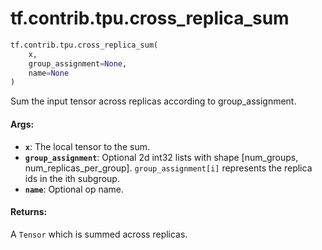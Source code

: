<div itemscope itemtype="http://developers.google.com/ReferenceObject">
<meta itemprop="name" content="tf.contrib.tpu.cross_replica_sum" />
<meta itemprop="path" content="Stable" />
</div>

# tf.contrib.tpu.cross_replica_sum

``` python
tf.contrib.tpu.cross_replica_sum(
    x,
    group_assignment=None,
    name=None
)
```

Sum the input tensor across replicas according to group_assignment.

#### Args:

* <b>`x`</b>: The local tensor to the sum.
* <b>`group_assignment`</b>: Optional 2d int32 lists with shape [num_groups,
    num_replicas_per_group]. `group_assignment[i]` represents the replica
    ids in the ith subgroup.
* <b>`name`</b>: Optional op name.


#### Returns:

A `Tensor` which is summed across replicas.